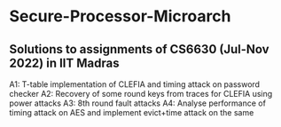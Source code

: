 # Secure-Processor-Microarch
## Solutions to assignments of CS6630 (Jul-Nov 2022) in IIT Madras

A1: T-table implementation of CLEFIA and timing attack on password checker
A2: Recovery of some round keys from traces for CLEFIA using power attacks
A3: 8th round fault attacks
A4: Analyse performance of timing attack on AES and implement evict+time attack on the same
